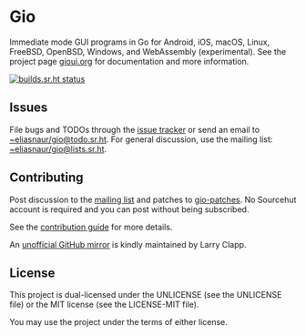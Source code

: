 # Gio

Immediate mode GUI programs in Go for Android, iOS, macOS, Linux,
FreeBSD, OpenBSD, Windows, and WebAssembly (experimental). See the
project page [gioui.org](https://gioui.org) for documentation and more
information.

[![builds.sr.ht status](https://builds.sr.ht/~eliasnaur/gio.svg)](https://builds.sr.ht/~eliasnaur/gio)

## Issues

File bugs and TODOs through the [issue tracker](https://todo.sr.ht/~eliasnaur/gio) or send an email
to [~eliasnaur/gio@todo.sr.ht](mailto:~eliasnaur/gio@todo.sr.ht). For general discussion, use the
mailing list: [~eliasnaur/gio@lists.sr.ht](mailto:~eliasnaur/gio@lists.sr.ht).

## Contributing

Post discussion to the [mailing list](https://lists.sr.ht/~eliasnaur/gio) and patches to
[gio-patches](https://lists.sr.ht/~eliasnaur/gio-patches). No Sourcehut
account is required and you can post without being subscribed.

See the [contribution guide](https://gioui.org/doc/contribute) for more details.

An [unofficial GitHub mirror](https://github.com/theclapp/gio-mirror)
is kindly maintained by Larry Clapp.

## License

This project is dual-licensed under the UNLICENSE (see the UNLICENSE file) or
the MIT license (see the LICENSE-MIT file).

You may use the project under the terms of either license.
